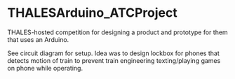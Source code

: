 # THALESArduino_ATCProject
THALES-hosted competition for designing a product and prototype for them that uses an Arduino.

See circuit diagram for setup. Idea was to design lockbox for phones that detects motion of train to prevent train engineering texting/playing games on phone while operating.
